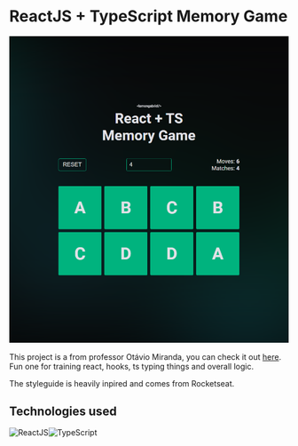 # ReactJS + TypeScript Memory Game

![Game Image](./game.png)

This project is a from professor Otávio Miranda, you can check it out [here](https://www.youtube.com/watch?v=kxfEk8okcRw).
Fun one for training react, hooks, ts typing things and overall logic.

The styleguide is heavily inpired and comes from Rocketseat.

## Technologies used

<div style="display: flex">
  <img height="50" title="ReactJS" alt="ReactJS" src="https://upload.wikimedia.org/wikipedia/commons/thumb/a/a7/React-icon.svg/1200px-React-icon.svg.png">
  <img height="50" title="TypeScript" alt="TypeScript" src="https://cdn.worldvectorlogo.com/logos/typescript-2.svg">
</div>
